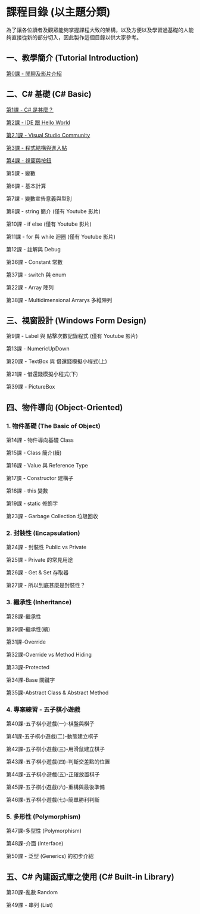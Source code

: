 # 課程目錄 (以主題分類)

為了讓各位讀者及觀眾能夠掌握課程大致的架構，以及方便以及學習過基礎的人能夠直接從新的部分切入，因此製作這個目錄以供大家參考。

## 一、教學簡介 (Tutorial Introduction)

[第0課 - 閒聊及影片介紹](class-0-introduction.md)


## 二、C# 基礎 (C# Basic)

[第1課 - C# 是甚麼？](class-1-what-is-c-sharp.md)

[第2課 - IDE 跟 Hello World](class-2-ide-and-hello-world.md)

[第2.1課 - Visual Studio Community](class-2.1-vs-community.md)

[第3課 - 程式結構與進入點](class-3-entry-point.md)

[第4課 - 視窗與按鈕](class-4-windows-and-buttons.md)

第5課 - 變數

第6課 - 基本計算

第7課 - 變數宣告意義與型別

第8課 - string 簡介 (僅有 Youtube 影片)

第10課 - if else (僅有 Youtube 影片)

第11課 - for 與 while 迴圈 (僅有 Youtube 影片)

第12課 - 註解與 Debug

第36課 - Constant 常數

第37課 - switch 與 enum

第22課 - Array 陣列

第38課 - Multidimensional Arrarys 多維陣列


## 三、視窗設計 (Windows Form Design)

第9課 - Label 與 點擊次數記錄程式 (僅有 Youtube 影片)

第13課 - NumericUpDown

第20課 - TextBox 與 借還錢模擬小程式(上)

第21課 - 借還錢模擬小程式(下)

第39課 - PictureBox


## 四、物件導向 (Object-Oriented)

### 1. 物件基礎 (The Basic of Object)

第14課 - 物件導向基礎 Class

第15課 - Class 簡介(續)

第16課 - Value 與 Reference Type

第17課 - Constructor 建構子

第18課 - this 變數

第19課 - static 修飾字

第23課 - Garbage Collection 垃圾回收


### 2. 封裝性 (Encapsulation)

第24課 - 封裝性 Public vs Private

第25課 - Private 的常見用途

第26課 - Get & Set 存取器

第27課 - 所以到底甚麼是封裝性？


### 3. 繼承性 (Inheritance)

第28課-繼承性

第29課-繼承性(續)

第31課-Override

第32課-Override vs Method Hiding

第33課-Protected

第34課-Base 關鍵字

第35課-Abstract Class & Abstract Method


### 4. 專案練習 - 五子棋小遊戲

第40課-五子棋小遊戲(一)-棋盤與棋子

第41課-五子棋小遊戲(二)-動態建立棋子

第42課-五子棋小遊戲(三)-用滑鼠建立棋子

第43課-五子棋小遊戲(四)-判斷交差點的位置

第44課-五子棋小遊戲(五)-正確放置棋子

第45課-五子棋小遊戲(六)-重構與最後準備

第46課-五子棋小遊戲(七)-簡單勝利判斷


### 5. 多形性 (Polymorphism)

第47課-多型性 (Polymorphism)

第48課-介面 (Interface)

第50課 - 泛型 (Generics) 的初步介紹


## 五、C# 內建函式庫之使用 (C# Built-in Library)

第30課-亂數 Random

第49課 - 串列 (List)
